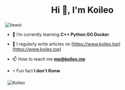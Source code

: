 <h1 align="center">Hi 👋, I'm Koileo</h1>
<h3 align="center"></h3>

<p align="left"> <img src="https://count.getloli.com/get/@:koileo" alt="liewoi" /> </p>


- 🌱 I’m currently learning **C++ Python GO Docker**

- 📝 I regularly write articles on [https://www.koileo.top](https://www.koileo.top)

- 📫 How to reach me **me@koileo.me**

- ⚡ Fun fact **I don't Konw**


<p>&nbsp;&nbsp;<img align="center" src="https://github-readme-stats.vercel.app/api?username=Koileo&show_icons=true&locale=en" alt="Koileo" /></p>


